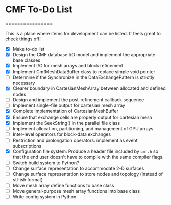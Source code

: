 # CMF To-Do List
================

This is a place where items for development can be listed. It feels great to check things off!

 - [x] Make to-do list
 - [x] Design the CMF database I/O model and implement the appropriate base classes
 - [x] Implement I/O for mesh arrays and block refinement
 - [x] Implement CmfMeshDataBuffer class to replace simple void pointer
 - [ ] Determine if the Synchronize in the DataExchangePattern is strictly necessary
 - [x] Clearer boundary in CartesianMeshArray between allocated and defined nodes
 - [ ] Design and implement the post-refinement callback sequence
 - [ ] Implement single-file output for cartesian mesh array
 - [x] Complete implementation of CartesianMeshBuffer
 - [x] Ensure that exchange cells are properly output for cartesian mesh
 - [x] Implement the SeekString() in the parallel file class
 - [ ] Implement allocation, partitioning, and management of GPU arrays
 - [ ] Inter-level operators for block-data exchanges
 - [ ] Restriction and prolongation operators: implement as event subscriptions
 - [x] Configuration file system: Produce a header file included by `cmf.h` so that the end user doesn't have to compile with the same compiler flags.
 - [ ] Switch build system to Python?
 - [ ] Change surface representation to accommodate 2-D surfaces
 - [ ] Change surface representation to store nodes and topology (instead of stl-ish format)
 - [ ] Move mesh array define functions to base class
 - [ ] Move general-purpose mesh array functions into base class
 - [ ] Write config system in Python